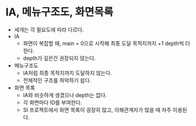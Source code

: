 # IA, 메뉴구조도, 화면목록

- 세개는 각 필요도에 따라 다르다.
- IA
  - 화면이 복잡할 때, main = 0으로 시작해 최종 도달 목적지까지 +1 depth씩 더한다.
  - depth가 깊은건 권장되지 않는다.
- 메뉴구조도
  - IA처럼 최종 목적지까지 도달하지 않는다.
  - 전체적인 구조를 파악하기 쉽다.
- 화면 목록
  - IA와 비슷하게 생겼으나 depth는 없다.
  - 각 화면마다 ID를 부여한다.
  - SI 프로젝트에서 화면 목록이 굉장히 많고, 이해관계자가 많을 때 자주 이용된다.
